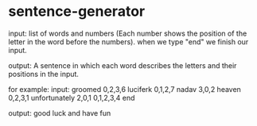 # sentence-generator

input: list of words and numbers (Each number shows the position of the letter in the word before the numbers). when we type "end" we finish our input.

output: A sentence in which each word describes the letters and their positions in the input.

for example:
input:
groomed 0,2,3,6 luciferk 0,1,2,7 nadav 3,0,2 heaven 0,2,3,1 unfortunately 2,0,1 0,1,2,3,4
end

output:
good luck and have fun
